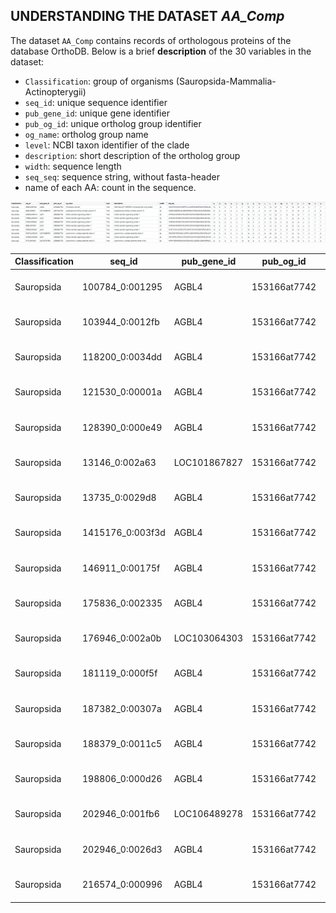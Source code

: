 ## UNDERSTANDING THE DATASET ***AA_Comp***
The dataset `AA_Comp` contains records of orthologous proteins of the database OrthoDB. Below is a brief **description** of the 30 variables in the dataset:
- `Classification`: group of organisms (Sauropsida-Mammalia-Actinopterygii)
- `seq_id`: unique sequence identifier
- `pub_gene_id`: unique gene identifier
- `pub_og_id`: unique ortholog group identifier
- `og_name`: ortholog group name
- `level`: NCBI taxon identifier of the clade 
- `description`: short description of the ortholog group
- `width`: sequence length
- `seq_seq`: sequence string, without fasta-header 
- name of each AA: count in the sequence.


![IMG1](../Images/Screen%20DF.png)

|Classification|seq_id          |pub_gene_id           |pub_og_id   |og_name                                              |level|description                                                                         |width|seq_seq                                                                                                                                                                                                                                                                                                                                                                                                                                                                                                                                                                                                                                                                                                                                                                                                                                                                                                                                                                                                                                                                                                                                                                                                                                                                                                                                                                                                                                                            |A  |R  |N  |D  |C  |Q  |E  |G  |H  |I  |L  |K  |M  |F  |P  |S  |T  |W  |Y  |V  |U  |O  |B  |J  |Z  |X  |X. |X..1|X..2|.  |other|
|--------------|----------------|----------------------|------------|-----------------------------------------------------|-----|------------------------------------------------------------------------------------|-----|-------------------------------------------------------------------------------------------------------------------------------------------------------------------------------------------------------------------------------------------------------------------------------------------------------------------------------------------------------------------------------------------------------------------------------------------------------------------------------------------------------------------------------------------------------------------------------------------------------------------------------------------------------------------------------------------------------------------------------------------------------------------------------------------------------------------------------------------------------------------------------------------------------------------------------------------------------------------------------------------------------------------------------------------------------------------------------------------------------------------------------------------------------------------------------------------------------------------------------------------------------------------------------------------------------------------------------------------------------------------------------------------------------------------------------------------------------------------|---|---|---|---|---|---|---|---|---|---|---|---|---|---|---|---|---|---|---|---|---|---|---|---|---|---|---|----|----|---|-----|
|Sauropsida    |100784_0:001295 |AGBL4                 |153166at7742|cytosolic carboxypeptidase 6                         |7742 |cytosolic carboxypeptidase 6                                                        |369  |MNGLPCVAKYLLIPSVRVAQHLYPSDNRCTLRYKHSLEKLSNSKLNAGQTQLRLSTWELRLLLRGKEERLNIGNFYLSITTELLNTNLRPGAEQKVVFITARVHPGETPSSFVCQGIIDFLVSQHPIAKVLRDHLVFKIAPMLNPDGVYLGNYRCSLMGFDLNRHWANPSPWAHPTLHGVKQLIIEMYNNPKINLEFYIDIHAHSTMMNGFMYGNIFEDEERFQRQAVFPKLLCQNAEDFSYSSTSFNRDAVKAGTGRRFLGGLLNDTSYCYTLEVSFYSYILGGPTSAVPYTEEAYMKLGRNVARTFLDYYRLNSLVERPLAPTPKTRKEKLPLFKCTTQRGQGNSHAGGKPEKRSQAHLKDQSLSTR                                                                                                                                                                                                                                                                                                                                                                                                                                                                                                                                                                                                                                                                                                                                                                                                                                                                                                                                                                                                                                                                                  |20 |25 |23 |12 |7  |14 |19 |24 |12 |15 |45 |20 |8  |17 |21 |26 |22 |3  |18 |18 |0  |0  |0  |0  |0  |0  |0  |0   |0   |0  |0    |
|Sauropsida    |103944_0:0012fb |AGBL4                 |153166at7742|cytosolic carboxypeptidase 6                         |7742 |cytosolic carboxypeptidase 6                                                        |402  |MSEQRLEFVEEGLENVKGDVLVAQFRDMEYAIRIRGLAEDPKENLRELISGALADVLARGQELIYDEIERVFRLTANLRPGAEQKVVFITGRVHPGETPSSLVCQGIIDFLVSPHPIAKVLRDHLVFKIAPMLNPDGVYLGNYRCSLMGFDLNRHWVDPSPWAHPTLYGIKQLIIQMHSNPKVTLEFYIDIHAHSTMTNGFMYGNVFEDEERFHRQIIFPKLLCQNAEDFSFSSTSFNRDAVKAGTGRRFLGGLLDDTSYCYTLEVSFYSYIVGGTSSTVPYSEETYMKLGRNVARTFLDYYRLNAITERPLVPVSSTWWSKKSSMKDVVALQYLAGFQPFVIYAGTEFEKKAGSSLVSAGNFMTLNFPQSNGKQESLAVLDIEIYQKKLAIMHMYINTFCS                                                                                                                                                                                                                                                                                                                                                                                                                                                                                                                                                                                                                                                                                                                                                                                                                                                                                                                                                                                                                                                 |24 |22 |17 |19 |5  |14 |27 |27 |10 |24 |39 |18 |12 |24 |18 |30 |20 |4  |19 |29 |0  |0  |0  |0  |0  |0  |0  |0   |0   |0  |0    |
|Sauropsida    |118200_0:0034dd |AGBL4                 |153166at7742|cytosolic carboxypeptidase 6                         |7742 |cytosolic carboxypeptidase 6                                                        |484  |MYKKPDCTAIGSDEIIAGNVSKYTVLPPGYCGQPKKGHLIFDACFESGNLGRVDHITEFEYDLFIRPDTCNPRFRVWFNFAVENVKESQRVIFNVVNFSKTKSLYRDGMAPMVKSTSRPKWQRIPSKNVYYYRCPDHKKNYVMSFAFCFDREDDTYQFAYCYPYTYTRLQHYLDNLQRRNMDYFCRELLGLSVQKRRLDLLTITSPENLRPGAEQKVVFITARVHPGETPSSFVCQGIIDFLVSQHPIAKVLRDHLVFKIAPMLNPDGVYLGNYRCSLMGFDLNRHWANPSPWAHPTLHGVKQLIIEMYNNPKINLEFYIDIHAHSTMMNGFMYGNIFEDEERFQRQAVFPKLLCQNAEDFSYSSTSFNRDAVKAGTGRRFLGGLLNDTSYCYTLEVSFYSYILGGLTSAVPYTEEAYMKLGRNVARTFLDYYRLNSLVDRPLAPTPKPRKEKLPVFKGTTQRGEGNSHAGGKPEKRSQVHLKE                                                                                                                                                                                                                                                                                                                                                                                                                                                                                                                                                                                                                                                                                                                                                                                                                                                                                                                                                               |23 |33 |27 |25 |12 |16 |24 |30 |14 |21 |40 |29 |12 |30 |30 |29 |25 |4  |30 |30 |0  |0  |0  |0  |0  |0  |0  |0   |0   |0  |0    |
|Sauropsida    |121530_0:00001a |AGBL4                 |153166at7742|cytosolic carboxypeptidase 6                         |7742 |cytosolic carboxypeptidase 6                                                        |294  |MEGSVHCGLETNLRPGAEQKVVFITARVHPGETPSSFVCQGIIDFLVSQHPVAKVLRDHLVFKIAPMLNPDGVYLGNYRCSLLGFDLNRHWANPSPWAHPTLHGVKQLIIEMYNNPKINLEFYIDIHAHSTMMNGFMYGNIFEDEERFQRQAVFPKLLCQNAEDFSYSSTSFNRDAVKAGTGRRFLGGLLNDTSYCYTLEVSFYSYILGGPNSAVPYTEEAYMKLGRNVARTFLDYYRLNSLVERPLAPTPKTRKEKLPVFKCTTQRGQGNSHAGGKPEKRSQVHLKDQSRSTR                                                                                                                                                                                                                                                                                                                                                                                                                                                                                                                                                                                                                                                                                                                                                                                                                                                                                                                                                                                                                                                                                                                                                             |16 |19 |17 |11 |6  |11 |16 |22 |11 |11 |27 |15 |7  |16 |18 |20 |16 |2  |14 |19 |0  |0  |0  |0  |0  |0  |0  |0   |0   |0  |0    |
|Sauropsida    |128390_0:000e49 |AGBL4                 |153166at7742|cytosolic carboxypeptidase 6                         |7742 |cytosolic carboxypeptidase 6                                                        |480  |MLFFAFTATGSAIGSDEIIAGNVSKYTVLPAGYCGQPKKGHLIFDACFESGNLGRVDHITEFEYDLFIRPDTCNPRFRVWFNFTVENVKESQRVIFNVVNFSKTKSLYRDGMAPMVKSTSRPKWQRIPSKNVYYYRCPDHRKNYVMSFAFCFDREDDTYQFAYCYPYTYTRLQHYLDNLQRRNMDYFCRELLGLSVQKRQLDLLTITSPANLRPGAEQKVVFITARVHPGETPSSFVCQGIIDFLVSQHPIAKVLRDHLVFKIAPMLNPDGVYLGNYRCSLMGFDLNRHWGNPSPWAHPTLHGVKQLIIEMYNNPKINLEFYIDIHAHSTMMNGFMYGNIFEDEERFQRQAVFPKLLCQNAEDFSYSSTSFNRDAVKAGTGRRFLGGLLNDTSYCYTLEVSFYSYILDMKLGRNVARTFLDYYRLNSLVERPLAPTPKTRKEKLPLFKCTTQRGQGNSHAGGKPEKRSQAHLKDQSLSMR                                                                                                                                                                                                                                                                                                                                                                                                                                                                                                                                                                                                                                                                                                                                                                                                                                                                                                                                                                   |24 |34 |27 |25 |12 |19 |20 |29 |14 |21 |42 |26 |13 |33 |26 |31 |26 |4  |27 |27 |0  |0  |0  |0  |0  |0  |0  |0   |0   |0  |0    |
|Sauropsida    |13146_0:002a63  |LOC101867827          |153166at7742|cytosolic carboxypeptidase 6                         |7742 |cytosolic carboxypeptidase 6                                                        |495  |MRNMNARAPLRSSAIGSDDIIAGNVSKYTVLPVGYCGLPKKGHLIFDACFESGNLGRVDHITEFEYDLFIRPDTCNPRFRVWFNFTVENVKESQRVIFNVVNFSKTKSLYRDGMAPMVKSTSRPKWQRIPSKNVYYYRCPDHRKNYVMSFAFCFDREDDTYQFAYCYPYTYTRLQHYLDSLQRRNMDYFHRESLGLSVQKRQLDLLTITSPGNLRPGAEQKVVFITARVHPGETPSSFVCQGIIDFLVSQHPIAKVLRDHLVFKIAPMLNPDGVYLGNYRCSLMGFDLNRHWANPSPWAHPTLHGVKQLIIEMYNNPKINLEFYIDIHAHSTMMNGFMYGNIFEDEERFQRQAVFPKLLCQNAEDFSYSSTSFNRDAVKAGTGRRFLGGLLNDTSYCYTLEVSFYSYVLGGPTSAVPYTEEAYMKLGRNVARTFLDYYRLNSLVERPLTPTPKARKEKPPLFKGATQRGQGNSHAGGKPEKRSQAHLKDQPPSRR                                                                                                                                                                                                                                                                                                                                                                                                                                                                                                                                                                                                                                                                                                                                                                                                                                                                                                                                                    |26 |38 |28 |25 |10 |18 |21 |31 |15 |20 |40 |26 |13 |30 |32 |34 |25 |4  |29 |30 |0  |0  |0  |0  |0  |0  |0  |0   |0   |0  |0    |
|Sauropsida    |13735_0:0029d8  |AGBL4                 |153166at7742|cytosolic carboxypeptidase 6                         |7742 |cytosolic carboxypeptidase 6                                                        |493  |MAERSKTAEPGSELGSDDIIAGNVSKYAVLPAGYYGQPKKGHLIFDACFESGNLGRVDHITEFEYDLFIRPDTCNPRFRVWFNFTVENVKESQRVIFNIVNFSKTKSLYRDGMAPMVKSTSRPKWQRLPPKNVYYYRCPDHRKNYVMSFAFCFDREDDIYQFAYCYPYTYTRLRHYLDSLQRNNMDYFYRELLGLSVQQRQLDLLTITNPVNLRSGSEQKVVFITARVHPGETPSSFVCQGIIDFLVSQHPIAKILRDHLVFKIAPMLNPDGVYLGNYRCSLMGFDLNRHWVDPSPWAHPTLHGVKQLIIQMYNNPKISLEFYIDIHAHSTMMNGFMYGNIFEEEERFQRQAIFPKLLCQNAEDFSFSSTSFNRDAVKAGTGRRFLGGLLDHTSYCYTLEVSFYSYVLGGSTSTVPYTEEAYMKLGRNVARTFLDYYRLNALAERPLAPISSTRKEKMPPFKCATQRGPGTSHTGRKLEKRSQTNPTEHAHSS                                                                                                                                                                                                                                                                                                                                                                                                                                                                                                                                                                                                                                                                                                                                                                                                                                                                                                                                                      |25 |35 |25 |24 |10 |18 |25 |29 |16 |23 |40 |24 |13 |31 |29 |37 |28 |4  |30 |27 |0  |0  |0  |0  |0  |0  |0  |0   |0   |0  |0    |
|Sauropsida    |1415176_0:003f3d|AGBL4                 |153166at7742|cytosolic carboxypeptidase 6                         |7742 |cytosolic carboxypeptidase 6                                                        |333  |MLENLESDFFNSTAIAFPMVETESGEEKESYNQHKEYDRFFCVTNCEEQRKRQIEEITLRKFLFQVTGEAALESPTKVRTPLYWEFYRHVVKSGCGDVNGKTAFDVINLRSGAEQKVVFITARVHPGETPSSFVCQGIIDFLVSQHPIAKVLRDHLVFKIAPMLNPDGVYLGNYRCSLMGFDLNRHWVDPSPWAHPTLHGVKQLIVQMYNNPKISLEFYIDIHAHSTMMNGFMYGNIFEEEERFQRQAIFPKLLCQNAEDFSFSSTSFNRDAVKAGTGRRFLGGLLDHSSYCYTLEVSFYSYILGGTTSTVPYTEEACILYKSILLSECFEGT                                                                                                                                                                                                                                                                                                                                                                                                                                                                                                                                                                                                                                                                                                                                                                                                                                                                                                                                                                                                                                                                                                                      |16 |16 |15 |13 |9  |12 |28 |21 |11 |18 |27 |15 |8  |25 |14 |25 |20 |3  |15 |22 |0  |0  |0  |0  |0  |0  |0  |0   |0   |0  |0    |
|Sauropsida    |146911_0:00175f |AGBL4                 |153166at7742|cytosolic carboxypeptidase 6                         |7742 |cytosolic carboxypeptidase 6                                                        |493  |MAERSKTADTGSDLGIDDVITGNLSKYSAVPPGYYGQPKRGHLLFDACFESGNLGRVDHITEFEYDLFIRPDTCNPRFRVWFNFTVENVKESQRVIFNIVNFSKTKSLYRDGMAPMVKSTSRPKWQRLPPKNVYYYRCPDHRKNYVMSFVFCFDREEDVYQFAYCYPYTYTRLQHYLDNLQKRDMDYFCRECLGYSVQQRKLDLLTVTNPVNLRPGVEQKVVFITARVHPGETPSSFVCQGIIDFLVSPHPIAKVLRDHLVFKVAPMLNPDGVYLGNYRCSLMGFDLNRHWVDPSPWAHPTLHGAKQLIVEMYNNPKISLEFYIDIHAHSTMMNGFMYGNIFEEEERFQRQAIFPKLLCQNAEDFSFSSTSFNRDAVKAGTGRSFLGGLLDDTSYCYTLEVSFYSYIVGGTTSTVPYTEEAYMKLGRNVARTFLDYYRLNTISERPLAPICSTWKDKASSYRYGCSRGPGNNQAVSKPEKKTHASPKENINSP                                                                                                                                                                                                                                                                                                                                                                                                                                                                                                                                                                                                                                                                                                                                                                                                                                                                                                                                                      |22 |32 |27 |28 |13 |15 |24 |29 |13 |20 |36 |26 |12 |30 |31 |36 |28 |5  |32 |34 |0  |0  |0  |0  |0  |0  |0  |0   |0   |0  |0    |
|Sauropsida    |175836_0:002335 |AGBL4                 |153166at7742|cytosolic carboxypeptidase 6                         |7742 |cytosolic carboxypeptidase 6                                                        |142  |CSLLGFDLNRHWANPSPWAHPTLHGVKQLIIEMYNNPKINLEFYIDIHAHSTMMNGFMYGNIFEDEERFQRQAIFPKLLCQNAEDFSYSSTSFNRDAVKAGTGRRFLGGLLNDTSYCYTLEVSFYSYMLGGPASAIPYTEEA                                                                                                                                                                                                                                                                                                                                                                                                                                                                                                                                                                                                                                                                                                                                                                                                                                                                                                                                                                                                                                                                                                                                                                                                                                                                                                                     |10 |6  |10 |6  |3  |4  |9  |10 |5  |8  |13 |4  |5  |10 |7  |11 |7  |2  |9  |3  |0  |0  |0  |0  |0  |0  |0  |0   |0   |0  |0    |
|Sauropsida    |176946_0:002a0b |LOC103064303          |153166at7742|cytosolic carboxypeptidase 6                         |7742 |cytosolic carboxypeptidase 6-like                                                   |162  |MYNILGTDCLLFICFHRCSLMGFDLNRHWVDPSPWAHPTLHGVKQLIIQMYNNPKVTLEFYIDIHAHSTMMNGFMYGNIFEDEERFHRQVIFPKLLCQNAEDFSFSSTSFNRDAVKAGTGRRFLGGLLDDTSYCYTLEVSFYSYIVGGTTSTVPYSEETCIL                                                                                                                                                                                                                                                                                                                                                                                                                                                                                                                                                                                                                                                                                                                                                                                                                                                                                                                                                                                                                                                                                                                                                                                                                                                                                                 |5  |7  |8  |9  |6  |4  |8  |11 |7  |10 |15 |4  |6  |13 |6  |12 |12 |2  |9  |8  |0  |0  |0  |0  |0  |0  |0  |0   |0   |0  |0    |
|Sauropsida    |181119_0:000f5f |AGBL4                 |153166at7742|cytosolic carboxypeptidase 6                         |7742 |cytosolic carboxypeptidase 6                                                        |454  |MAERSRTAETGSAIGSDDIIAGNVSKYIVLPAGYCGQPKKGHLIFDACFESGNLGRVDHVTEFEYDLFIRPDTCNPRFRVWFNFTVENVKESQRVIFNVVNFSKTKSLYRDGMAPMVKSTSRPKWQRIPSKNVYYYRCPDHRKNYVMSFAFCFDREDDTYQFAYCYPYTYTRLQHYLDNLQRRNMDYFCRELLGLSVQKRRLDLLTITSPANLRPGAEQKVVFITARVHPGETPSSFVCQGIIDFLVSHHPIAKVLRDHLVFKIAPMLNPDGVYLGNYRCSLMGFDLNRHWANPSPWAHPTLHGVKELIIDMYNNPKINLEFYIDIHAHSTMMNGFMYGNIFEDEERFQRQAVFPKLLCQNAEDFSYSSTSFNRDAVKAGTGRRFLGGLLNDTSYCYTLEVSFYSYILGGTASAVPYTEEAYMKLGRNVARTFLDYYRLNSLVEGPLVPTPKTR                                                                                                                                                                                                                                                                                                                                                                                                                                                                                                                                                                                                                                                                                                                                                                                                                                                                                                                                                                                             |25 |33 |26 |25 |11 |12 |21 |27 |13 |21 |37 |20 |12 |29 |25 |29 |25 |4  |29 |30 |0  |0  |0  |0  |0  |0  |0  |0   |0   |0  |0    |
|Sauropsida    |187382_0:00307a |AGBL4                 |153166at7742|cytosolic carboxypeptidase 6                         |7742 |cytosolic carboxypeptidase 6                                                        |178  |KINLEFYIDIHAHSTMMNGFMYGNIFEDEERFQRQAVFPKLLCQNAEDFSYSSTSFNRDAVKAGTGRRFLGGLLNDTSYCYTLEVSFYSYILGGPNSTVPYTEEAYMKLGRNVARTFLDYYRLNSLVERPLAPTPKTRKEKLPLFKCSTQRGQGNSHAGSKPEKRSQARLKDQSLCTR                                                                                                                                                                                                                                                                                                                                                                                                                                                                                                                                                                                                                                                                                                                                                                                                                                                                                                                                                                                                                                                                                                                                                                                                                                                                                 |10 |14 |10 |7  |4  |7  |11 |12 |3  |5  |17 |11 |4  |11 |8  |15 |12 |0  |11 |6  |0  |0  |0  |0  |0  |0  |0  |0   |0   |0  |0    |
|Sauropsida    |188379_0:0011c5 |AGBL4                 |153166at7742|cytosolic carboxypeptidase 6                         |7742 |cytosolic carboxypeptidase 6                                                        |498  |MTIVVNADTRRVGPGSAIGSDDIIAGNVSKYTVLPAGYCGQPKKGHLIFDACFESGNLGRVDHITEFEYDLFIRPDTCNPRFRVWFNFTVENVKESQRVIFNVVNFSKTKSLYRDGMAPMVKSTSRPKWQRIPSKNVYYYRCPDHRKNYVMSFAFCFDREDDTYQFAYCYPYTYTRLQHYLDNLQRRNMDYFCRELLGLSVQKRQLDLLTITSPANLRPGAEQKVVFITARVHPGETPSSFVCQGIIDFLVSQHPIAKVLRDHLVFKIAPMLNPDGVYLGNYRCSLMGFDLNRHWANPSPWAHPTLHGVKQLIIDMYNDPKINLEFYIDIHAHSTMMNGFMYGNIFEDEERFQRQAVFPKLLCQNAEDFSYSSTSFNRDAVKAGTGRRFLGGLLNHTSYCYTLELGFYSYVQGGKTSEVPHTESAYMKLGRNVARTFLDYYRLNSLVERPLVPTPKTRKEKLPLVKCTAQRGQGNSHAGGKPEKRSQAHLKDPSLSMR                                                                                                                                                                                                                                                                                                                                                                                                                                                                                                                                                                                                                                                                                                                                                                                                                                                                                                                                                 |25 |36 |27 |27 |12 |19 |20 |32 |16 |21 |41 |27 |13 |29 |29 |32 |27 |4  |28 |33 |0  |0  |0  |0  |0  |0  |0  |0   |0   |0  |0    |
|Sauropsida    |198806_0:000d26 |AGBL4                 |153166at7742|cytosolic carboxypeptidase 6                         |7742 |cytosolic carboxypeptidase 6                                                        |494  |MAERSRTAETGIAIGSDDIIAGNVSKYTVLPAGYCGQLKKGHLIFDACFESGNLGRVDQITEFEYDLFIRPDTCNPRFRVWFNFTVENVKESQRVIFNVVNFSKTKSLYRDGMAPMVKSTSRPKWQRIPSKNVYYYRCPDHRKNYVMSFAFCFDREDDTYQFAYCYPYTYTRLQHYLDNLQRRNMDYFRRELLGLSVQKRQLDLLTITSPANLRPGAEQKVVFITARVHPGETPSSFVCQGIIDFLVSQHPIAKVLRDHLVFKIAPMLNPDGVYLGNYRCSLMGFDLNRHWANPSPWAHPTLHGVKQLIIEMYNNPNINLEFYIDIHAHSTMMNGFMYGNIFEDEERFQRQAVFPKLLCQNAEDFSYSSTSFNRDAVKAGTGRRFLGGLLNDTSYCYTLEVSFYSYILDGPTTAVPYTEEAYMKLGRNVARTFLDYYRLNSLVERPLAPTPKTRKEKLPLFKSTPQRGQGNSHAGGKPEKRSQAHLKDQSLSTR                                                                                                                                                                                                                                                                                                                                                                                                                                                                                                                                                                                                                                                                                                                                                                                                                                                                                                                                                     |27 |37 |28 |26 |10 |20 |23 |29 |13 |22 |42 |25 |12 |30 |28 |32 |29 |4  |29 |28 |0  |0  |0  |0  |0  |0  |0  |0   |0   |0  |0    |
|Sauropsida    |202946_0:001fb6 |LOC106489278          |153166at7742|cytosolic carboxypeptidase 6                         |7742 |cytosolic carboxypeptidase 6-like                                                   |396  |MCWRSNVGWMRPLEVTRSRPGQRRLLLAWLCAIPVPSDKPRSALHPTLLISQVGIYQCSKISEFPGYAKLVYAVYNLEVTAKPCWGCRGMLISGGLEEGASSGCLRILTSPELANLRPGAEQKVVFITARVHPGETPSSFVCQGIIDFLVSQHPIAKVLRDHLVFKIAPMLNPDGVYLGNYRCSLMGFDLNRHWANPSPWAHPTLHGVKQLIVQMYNNPKINLEFYIDIHAHSTMMNGFMYGNIFEDEERFQRQAVFPKLLCQNAEDFSYSSTSFNRDAVKAGTGRRFLGGLLNDTSYCYTLEVSFYSYVVGGTTSAVPYTEEAYMKLGRNVARTFLDYYRLNALVERPLAPIPKTRKEKLPLFKCTTQRGQGSSHVGSKPEKRSQTNLKEPTLST                                                                                                                                                                                                                                                                                                                                                                                                                                                                                                                                                                                                                                                                                                                                                                                                                                                                                                                                                                                                                                                       |24 |26 |18 |11 |11 |14 |20 |29 |10 |17 |41 |19 |10 |17 |27 |30 |22 |6  |18 |26 |0  |0  |0  |0  |0  |0  |0  |0   |0   |0  |0    |
|Sauropsida    |202946_0:0026d3 |AGBL4                 |153166at7742|cytosolic carboxypeptidase 6                         |7742 |cytosolic carboxypeptidase 6                                                        |293  |MKTRVRVLTFGEQGDFVSVRYIARSSKGIGSDIGSDDIIAGNVSKYTVLPAGYCGQPKKGHLTFDACFESGNLGRVDHITEFEYDLFIRPDTCNPRFRVWFNFTVENVKESQRVIFNVVNFSKTKSLYRDGMAPMVKSTSRPKWQRIPSKNVYYYRCPDHRKNYVMSFAFCFDREDDVYQFAYCYPYTYTRLQHYLDNLQRRNMDYFYRELLGLSVQKRQLDLLTITSPDRVQIYRRMLPVGGSGSETSRDHLGSSSSDVFRAVLEDSCSGTKRTRSKGESMHKSAQRKRCLS                                                                                                                                                                                                                                                                                                                                                                                                                                                                                                                                                                                                                                                                                                                                                                                                                                                                                                                                                                                                                                                                                                                                                              |9  |29 |11 |20 |8  |11 |11 |19 |6  |11 |19 |17 |7  |17 |11 |29 |16 |2  |18 |22 |0  |0  |0  |0  |0  |0  |0  |0   |0   |0  |0    |
|Sauropsida    |216574_0:000996 |AGBL4                 |153166at7742|cytosolic carboxypeptidase 6                         |7742 |cytosolic carboxypeptidase 6                                                        |494  |MAERSRTAETGSAIGSDDIIAGNVSKYTVLPAGYCGQPKKGHLIFDACFESGNLGRVDHITEFEYDLFIRPDTCNPRFRVWFNFTVENVKESQRVIFNVVNFSKTKSLYRDGMAPMVKSTSRPKWQRIPSKNVYYYRCPDHRKNYVMSFAFCFDREDDIYQFAYCYPYTYTRLQHYLDNLQRRNMDYFCRELLGLSVQKRQLDLLTITSPANLRPGAEQKVVFITARVHPGETPSSFVCQGIIDFLVSQHPIAKVLRDHLVFKIAPMLNPDGVYLGNYRCSLMGFDLNRHWANPSPWAHPTLHGVKQLIIEMYNNPKINLEFYIDIHAHSTMMNGFMYGNIFEDEERFQRQAVFPKLLCQNAEDFSYSSTSFNRDAVKAGTGRRFLGGLLNDTSYCYTLEVSFYSYILGGPNSAVPYTEEAYMKLGRNVARTFLDYYRLNSSVERPLAPTPKTRKEKLPLFKCTTQRGQGNSHAGGKPEKRSQAHLKDQSLSTR                                                                                                                                                                                                                                                                                                                                                                                                                                                                                                                                                                                                                                                                                                                                                                                                                                                                                                                                                     |27 |36 |28 |25 |12 |19 |23 |30 |14 |22 |40 |26 |12 |30 |28 |34 |27 |4  |29 |28 |0  |0  |0  |0  |0  |0  |0  |0   |0   |0  |0    |
